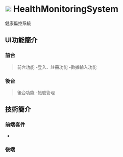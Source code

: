 # <img align="bweeteen" alt="health" width="20px" src="https://github.com/erica223020/HealthMonitoringSystem/assets/92545899/4ad1d640-9c35-42cb-8957-15e7b816afbb" /> HealthMonitoringSystem
健康監控系統

## UI功能簡介
### 前台
> 前台功能
-登入、註冊功能
-數據輸入功能

### 後台
> 後台功能
-帳號管理
## 技術簡介
### 前端套件
-
### 後端
